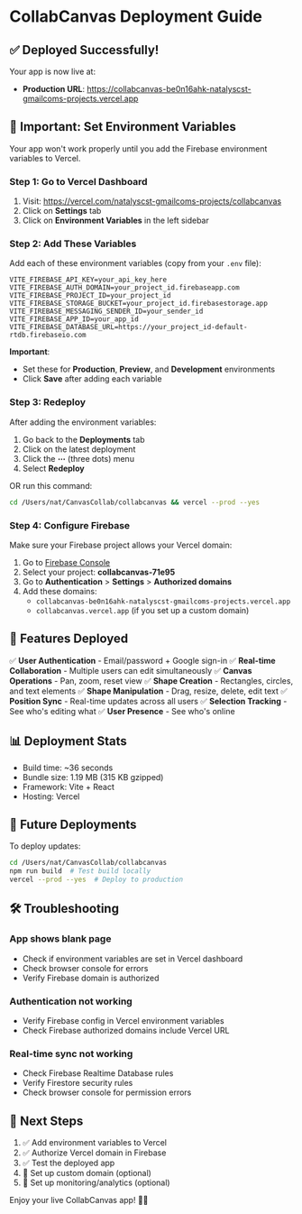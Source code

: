 # CollabCanvas Deployment Guide

## ✅ Deployed Successfully!

Your app is now live at:
- **Production URL**: https://collabcanvas-be0n16ahk-natalyscst-gmailcoms-projects.vercel.app

## 🔧 Important: Set Environment Variables

Your app won't work properly until you add the Firebase environment variables to Vercel.

### Step 1: Go to Vercel Dashboard
1. Visit: https://vercel.com/natalyscst-gmailcoms-projects/collabcanvas
2. Click on **Settings** tab
3. Click on **Environment Variables** in the left sidebar

### Step 2: Add These Variables
Add each of these environment variables (copy from your `.env` file):

```
VITE_FIREBASE_API_KEY=your_api_key_here
VITE_FIREBASE_AUTH_DOMAIN=your_project_id.firebaseapp.com
VITE_FIREBASE_PROJECT_ID=your_project_id
VITE_FIREBASE_STORAGE_BUCKET=your_project_id.firebasestorage.app
VITE_FIREBASE_MESSAGING_SENDER_ID=your_sender_id
VITE_FIREBASE_APP_ID=your_app_id
VITE_FIREBASE_DATABASE_URL=https://your_project_id-default-rtdb.firebaseio.com
```

**Important**: 
- Set these for **Production**, **Preview**, and **Development** environments
- Click **Save** after adding each variable

### Step 3: Redeploy
After adding the environment variables:
1. Go back to the **Deployments** tab
2. Click on the latest deployment
3. Click the **⋯** (three dots) menu
4. Select **Redeploy**

OR run this command:
```bash
cd /Users/nat/CanvasCollab/collabcanvas && vercel --prod --yes
```

### Step 4: Configure Firebase
Make sure your Firebase project allows your Vercel domain:

1. Go to [Firebase Console](https://console.firebase.google.com/)
2. Select your project: **collabcanvas-71e95**
3. Go to **Authentication** > **Settings** > **Authorized domains**
4. Add these domains:
   - `collabcanvas-be0n16ahk-natalyscst-gmailcoms-projects.vercel.app`
   - `collabcanvas.vercel.app` (if you set up a custom domain)

## 🚀 Features Deployed

✅ **User Authentication** - Email/password + Google sign-in
✅ **Real-time Collaboration** - Multiple users can edit simultaneously
✅ **Canvas Operations** - Pan, zoom, reset view
✅ **Shape Creation** - Rectangles, circles, and text elements
✅ **Shape Manipulation** - Drag, resize, delete, edit text
✅ **Position Sync** - Real-time updates across all users
✅ **Selection Tracking** - See who's editing what
✅ **User Presence** - See who's online

## 📊 Deployment Stats

- Build time: ~36 seconds
- Bundle size: 1.19 MB (315 KB gzipped)
- Framework: Vite + React
- Hosting: Vercel

## 🔄 Future Deployments

To deploy updates:
```bash
cd /Users/nat/CanvasCollab/collabcanvas
npm run build  # Test build locally
vercel --prod --yes  # Deploy to production
```

## 🛠️ Troubleshooting

### App shows blank page
- Check if environment variables are set in Vercel dashboard
- Check browser console for errors
- Verify Firebase domain is authorized

### Authentication not working
- Verify Firebase config in Vercel environment variables
- Check Firebase authorized domains include Vercel URL

### Real-time sync not working
- Check Firebase Realtime Database rules
- Verify Firestore security rules
- Check browser console for permission errors

## 📝 Next Steps

1. ✅ Add environment variables to Vercel
2. ✅ Authorize Vercel domain in Firebase
3. ✅ Test the deployed app
4. 🔄 Set up custom domain (optional)
5. 🔄 Set up monitoring/analytics (optional)

Enjoy your live CollabCanvas app! 🎨✨

